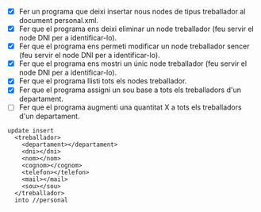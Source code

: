*[X] Fer un programa que deixi insertar nous nodes de tipus treballador al document personal.xml.
*[X] Fer que el programa ens deixi eliminar un node treballador (feu servir el node DNI per a identificar-lo).
*[X] Fer que el programa ens permeti modificar un node treballador sencer (feu servir el node DNI per a identificar-lo).
*[X] Fer que el programa ens mostri un únic node treballador (feu servir el node DNI per a identificar-lo).
*[X] Fer que el programa llisti tots els nodes treballador.
*[X] Fer que el programa assigni un sou base a tots els treballadors d'un departament.
*[ ] Fer que el programa augmenti una quantitat X a tots els treballadors d'un departament.

~~~
update insert
  <treballador>
    <departament></departament>
    <dni></dni>
    <nom></nom>
    <cognom></cognom>
    <telefon></telefon>
    <mail></mail>
    <sou></sou>
  </treballador>
  into //personal
~~~
